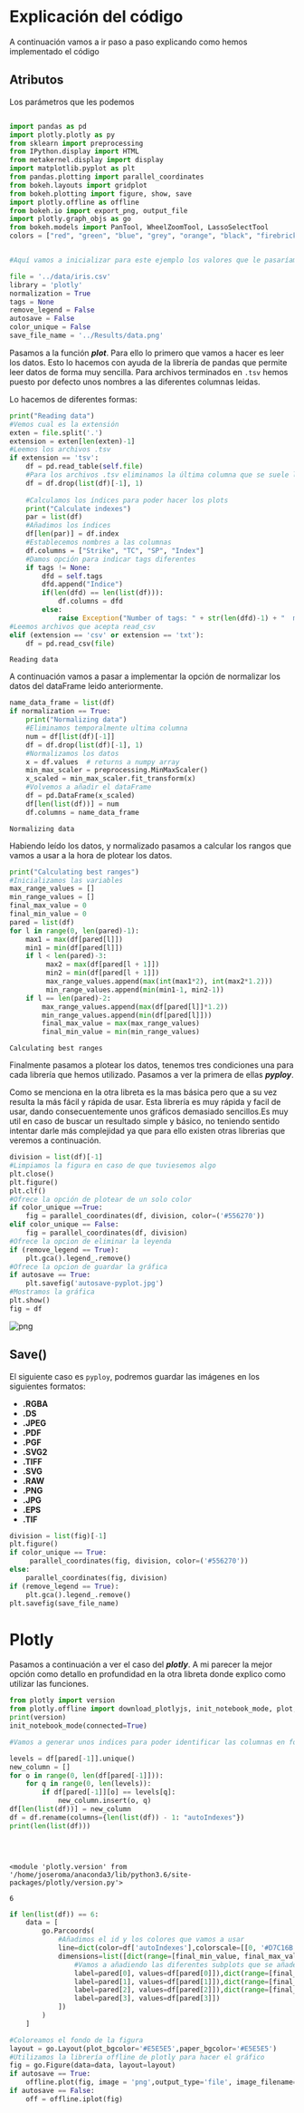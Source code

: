 
# Explicación del código

A continuación vamos a ir paso a paso explicando como hemos implementado el código

## Atributos

Los parámetros que les podemos 


```python

import pandas as pd
import plotly.plotly as py
from sklearn import preprocessing
from IPython.display import HTML
from metakernel.display import display
import matplotlib.pyplot as plt
from pandas.plotting import parallel_coordinates
from bokeh.layouts import gridplot
from bokeh.plotting import figure, show, save
import plotly.offline as offline
from bokeh.io import export_png, output_file
import plotly.graph_objs as go
from bokeh.models import PanTool, WheelZoomTool, LassoSelectTool
colors = ["red", "green", "blue", "grey", "orange", "black", "firebrick", "navy", "olive"]


#Aquí vamos a inicializar para este ejemplo los valores que le pasaríamos a la función

file = '../data/iris.csv'
library = 'plotly'
normalization = True
tags = None
remove_legend = False
autosave = False
color_unique = False
save_file_name = '../Results/data.png'
```

Pasamos a la función ***plot***. Para ello lo primero que vamos a hacer es leer los datos. Esto lo hacemos con ayuda de la librería de pandas que permite leer datos de forma muy sencilla. Para archivos terminados en ``.tsv`` hemos puesto por defecto unos nombres a las diferentes columnas leidas.


Lo hacemos de diferentes formas:



```python
print("Reading data")
#Vemos cual es la extensión
exten = file.split('.')
extension = exten[len(exten)-1]
#Leemos los archivos .tsv
if extension == 'tsv':
    df = pd.read_table(self.file)
    #Para los archivos .tsv eliminamos la última columna que se suele leer y no tiene nada
    df = df.drop(list(df)[-1], 1)
    
    #Calculamos los índices para poder hacer los plots
    print("Calculate indexes")
    par = list(df)
    #Añadimos los índices
    df[len(par)] = df.index
    #Establecemos nombres a las columnas
    df.columns = ["Strike", "TC", "SP", "Index"]
    #Damos opción para indicar tags diferentes
    if tags != None:
        dfd = self.tags
        dfd.append("Indice")
        if(len(dfd) == len(list(df))):
            df.columns = dfd
        else:
            raise Exception("Number of tags: " + str(len(dfd)-1) + "  missmatched column length  -->   " + str(len(list(df))-1))
#Leemos archivos que acepta read_csv
elif (extension == 'csv' or extension == 'txt'):
    df = pd.read_csv(file)
```

    Reading data


A continuación vamos a pasar a implementar la opción de normalizar los datos del dataFrame leido anteriormente.


```python
name_data_frame = list(df)
if normalization == True:
    print("Normalizing data")
    #Eliminamos temporalmente ultima columna 
    num = df[list(df)[-1]]
    df = df.drop(list(df)[-1], 1)
    #Normalizamos los datos
    x = df.values  # returns a numpy array
    min_max_scaler = preprocessing.MinMaxScaler()
    x_scaled = min_max_scaler.fit_transform(x)
    #Volvemos a añadir el dataFrame
    df = pd.DataFrame(x_scaled)
    df[len(list(df))] = num
    df.columns = name_data_frame
```

    Normalizing data


Habiendo leído los datos, y normalizado pasamos a calcular los rangos que vamos a usar a la hora de plotear los datos.


```python
print("Calculating best ranges")
#Inicializamos las variables
max_range_values = []
min_range_values = []
final_max_value = 0
final_min_value = 0
pared = list(df)
for l in range(0, len(pared)-1):
    max1 = max(df[pared[l]])
    min1 = min(df[pared[l]])
    if l < len(pared)-3:
         max2 = max(df[pared[l + 1]])
         min2 = min(df[pared[l + 1]])
         max_range_values.append(max(int(max1*2), int(max2*1.2)))
         min_range_values.append(min(min1-1, min2-1))
    if l == len(pared)-2:
        max_range_values.append(max(df[pared[l]]*1.2))
        min_range_values.append(min(df[pared[l]]))
        final_max_value = max(max_range_values)
        final_min_value = min(min_range_values)
```

    Calculating best ranges


Finalmente pasamos a plotear los datos, tenemos tres condiciones una para cada librería que hemos utilizado. Pasamos a ver la primera de ellas ***pyploy***.


Como se menciona en la otra libreta es la mas básica pero que a su vez resulta la más fácil y rápida de usar. Esta librería es muy rápida y facil de usar, dando consecuentemente unos gráficos demasiado sencillos.Es muy util en caso de buscar un resultado simple y básico, no teniendo sentido intentar darle más complejidad ya que para ello existen otras librerias que veremos a continuación.


```python
division = list(df)[-1]
#Limpiamos la figura en caso de que tuviesemos algo
plt.close()
plt.figure()
plt.clf()
#Ofrece la opción de plotear de un solo color
if color_unique ==True:
    fig = parallel_coordinates(df, division, color=('#556270'))
elif color_unique == False:
    fig = parallel_coordinates(df, division)
#Ofrece la opcion de eliminar la leyenda
if (remove_legend == True):
    plt.gca().legend_.remove()
#Ofrece la opcion de guardar la gráfica
if autosave == True:
    plt.savefig('autosave-pyplot.jpg')
#Mostramos la gráfica
plt.show()
fig = df
```


![png](output_9_0.png)


## Save()


El siguiente caso es ``pyploy``, podremos guardar las imágenes en los siguientes formatos:
 - **.RGBA**
 - **.DS**
 - **.JPEG**
 - **.PDF**
 - **.PGF**
 - **.SVG2**
 - **.TIFF**
 - **.SVG**
 - **.RAW**
 - **.PNG**
 - **.JPG**
 - **.EPS**
 - **.TIF**


```python
division = list(fig)[-1]
plt.figure()
if color_unique == True:
     parallel_coordinates(fig, division, color=('#556270'))
else:
    parallel_coordinates(fig, division)
if (remove_legend == True):
    plt.gca().legend_.remove()
plt.savefig(save_file_name)
```

# Plotly

Pasamos a continuación a ver el caso del ***plotly***. A mi parecer la mejor opción como detallo en profundidad en la otra libreta donde explico como utilizar las funciones.


```python
from plotly import version
from plotly.offline import download_plotlyjs, init_notebook_mode, plot, iplot
print(version)
init_notebook_mode(connected=True)

#Vamos a generar unos indices para poder identificar las columnas en forma de ids

levels = df[pared[-1]].unique()
new_column = []
for o in range(0, len(df[pared[-1]])):
    for q in range(0, len(levels)):
        if df[pared[-1]][o] == levels[q]:
            new_column.insert(o, q)
df[len(list(df))] = new_column
df = df.rename(columns={len(list(df)) - 1: "autoIndexes"})
print(len(list(df)))


           

```

    <module 'plotly.version' from '/home/joseroma/anaconda3/lib/python3.6/site-packages/plotly/version.py'>



<script>requirejs.config({paths: { 'plotly': ['https://cdn.plot.ly/plotly-latest.min']},});if(!window.Plotly) {{require(['plotly'],function(plotly) {window.Plotly=plotly;});}}</script>


    6



```python
if len(list(df)) == 6:
    data = [
        go.Parcoords(
            #Añadimos el id y los colores que vamos a usar
            line=dict(color=df['autoIndexes'],colorscale=[[0, '#D7C16B'], [0.5, '#23D8C3'], [1, '#F3F10F']]),
            dimensions=list([dict(range=[final_min_value, final_max_value],
                #Vamos a añadiendo las diferentes subplots que se añaden al final
                label=pared[0], values=df[pared[0]]),dict(range=[final_min_value, final_max_value],
                label=pared[1], values=df[pared[1]]),dict(range=[final_min_value, final_max_value],
                label=pared[2], values=df[pared[2]]),dict(range=[final_min_value, final_max_value],
                label=pared[3], values=df[pared[3]])
            ])
        )
    ]
```


```python
#Coloreamos el fondo de la figura
layout = go.Layout(plot_bgcolor='#E5E5E5',paper_bgcolor='#E5E5E5')
#Utilizamos la librería offline de plotly para hacer el gráfico
fig = go.Figure(data=data, layout=layout)
if autosave == True:
    offline.plot(fig, image = 'png',output_type='file', image_filename='../Results/plotlyautosave.png', filename="../Results/ployly-results.html")
if autosave == False:
    off = offline.iplot(fig)
```


<div id="16f68dea-d06c-431f-8590-a79dc2fb7e9e" style="height: 525px; width: 100%;" class="plotly-graph-div"></div><script type="text/javascript">require(["plotly"], function(Plotly) { window.PLOTLYENV=window.PLOTLYENV || {};window.PLOTLYENV.BASE_URL="https://plot.ly";Plotly.newPlot("16f68dea-d06c-431f-8590-a79dc2fb7e9e", [{"type": "parcoords", "line": {"color": [0, 0, 0, 0, 0, 0, 0, 0, 0, 0, 0, 0, 0, 0, 0, 0, 0, 0, 0, 0, 0, 0, 0, 0, 0, 0, 0, 0, 0, 0, 0, 0, 0, 0, 0, 0, 0, 0, 0, 0, 0, 0, 0, 0, 0, 0, 0, 0, 0, 0, 1, 1, 1, 1, 1, 1, 1, 1, 1, 1, 1, 1, 1, 1, 1, 1, 1, 1, 1, 1, 1, 1, 1, 1, 1, 1, 1, 1, 1, 1, 1, 1, 1, 1, 1, 1, 1, 1, 1, 1, 1, 1, 1, 1, 1, 1, 1, 1, 1, 1, 2, 2, 2, 2, 2, 2, 2, 2, 2, 2, 2, 2, 2, 2, 2, 2, 2, 2, 2, 2, 2, 2, 2, 2, 2, 2, 2, 2, 2, 2, 2, 2, 2, 2, 2, 2, 2, 2, 2, 2, 2, 2, 2, 2, 2, 2, 2, 2, 2, 2], "colorscale": [[0, "#D7C16B"], [0.5, "#23D8C3"], [1, "#F3F10F"]]}, "dimensions": [{"range": [-1.0, 2], "label": "sepal_length", "values": [0.2222222222222221, 0.16666666666666674, 0.11111111111111116, 0.08333333333333326, 0.19444444444444442, 0.3055555555555556, 0.08333333333333326, 0.19444444444444442, 0.0277777777777779, 0.16666666666666674, 0.3055555555555556, 0.13888888888888884, 0.13888888888888884, 0.0, 0.4166666666666665, 0.38888888888888884, 0.3055555555555556, 0.2222222222222221, 0.38888888888888884, 0.2222222222222221, 0.3055555555555556, 0.2222222222222221, 0.08333333333333326, 0.2222222222222221, 0.13888888888888884, 0.19444444444444442, 0.19444444444444442, 0.25, 0.25, 0.11111111111111116, 0.13888888888888884, 0.3055555555555556, 0.25, 0.33333333333333326, 0.16666666666666674, 0.19444444444444442, 0.33333333333333326, 0.16666666666666674, 0.0277777777777779, 0.2222222222222221, 0.19444444444444442, 0.05555555555555558, 0.0277777777777779, 0.19444444444444442, 0.2222222222222221, 0.13888888888888884, 0.2222222222222221, 0.08333333333333326, 0.2777777777777777, 0.19444444444444442, 0.75, 0.5833333333333335, 0.7222222222222223, 0.33333333333333326, 0.6111111111111112, 0.38888888888888884, 0.5555555555555556, 0.16666666666666674, 0.6388888888888888, 0.25, 0.19444444444444442, 0.44444444444444464, 0.4722222222222223, 0.4999999999999998, 0.36111111111111094, 0.6666666666666667, 0.36111111111111094, 0.4166666666666665, 0.5277777777777779, 0.36111111111111094, 0.44444444444444464, 0.4999999999999998, 0.5555555555555556, 0.4999999999999998, 0.5833333333333335, 0.6388888888888888, 0.6944444444444444, 0.6666666666666667, 0.4722222222222223, 0.38888888888888884, 0.33333333333333326, 0.33333333333333326, 0.4166666666666665, 0.4722222222222223, 0.3055555555555556, 0.4722222222222223, 0.6666666666666667, 0.5555555555555556, 0.36111111111111094, 0.33333333333333326, 0.33333333333333326, 0.4999999999999998, 0.4166666666666665, 0.19444444444444442, 0.36111111111111094, 0.38888888888888884, 0.38888888888888884, 0.5277777777777779, 0.2222222222222221, 0.38888888888888884, 0.5555555555555556, 0.4166666666666665, 0.7777777777777777, 0.5555555555555556, 0.6111111111111112, 0.9166666666666665, 0.16666666666666674, 0.833333333333333, 0.6666666666666667, 0.8055555555555556, 0.6111111111111112, 0.5833333333333335, 0.6944444444444444, 0.38888888888888884, 0.4166666666666665, 0.5833333333333335, 0.6111111111111112, 0.9444444444444442, 0.9444444444444442, 0.4722222222222223, 0.7222222222222223, 0.36111111111111094, 0.9444444444444442, 0.5555555555555556, 0.6666666666666667, 0.8055555555555556, 0.5277777777777779, 0.4999999999999998, 0.5833333333333335, 0.8055555555555556, 0.8611111111111112, 1.0, 0.5833333333333335, 0.5555555555555556, 0.4999999999999998, 0.9444444444444442, 0.5555555555555556, 0.5833333333333335, 0.4722222222222223, 0.7222222222222223, 0.6666666666666667, 0.7222222222222223, 0.4166666666666665, 0.6944444444444444, 0.6666666666666667, 0.6666666666666667, 0.5555555555555556, 0.6111111111111112, 0.5277777777777779, 0.44444444444444464]}, {"range": [-1.0, 2], "label": "sepal_width", "values": [0.625, 0.41666666666666674, 0.5, 0.45833333333333326, 0.6666666666666667, 0.7916666666666665, 0.5833333333333333, 0.5833333333333333, 0.375, 0.45833333333333326, 0.7083333333333333, 0.5833333333333333, 0.41666666666666674, 0.41666666666666674, 0.8333333333333333, 1.0, 0.7916666666666665, 0.625, 0.7499999999999998, 0.7499999999999998, 0.5833333333333333, 0.7083333333333333, 0.6666666666666667, 0.5416666666666665, 0.5833333333333333, 0.41666666666666674, 0.5833333333333333, 0.625, 0.5833333333333333, 0.5, 0.45833333333333326, 0.5833333333333333, 0.8749999999999998, 0.9166666666666667, 0.45833333333333326, 0.5, 0.625, 0.45833333333333326, 0.41666666666666674, 0.5833333333333333, 0.625, 0.12499999999999989, 0.5, 0.625, 0.7499999999999998, 0.41666666666666674, 0.7499999999999998, 0.5, 0.7083333333333333, 0.5416666666666665, 0.5, 0.5, 0.45833333333333326, 0.12499999999999989, 0.33333333333333326, 0.33333333333333326, 0.5416666666666665, 0.16666666666666663, 0.375, 0.29166666666666674, 0.0, 0.41666666666666674, 0.08333333333333337, 0.375, 0.375, 0.45833333333333326, 0.41666666666666674, 0.29166666666666674, 0.08333333333333337, 0.20833333333333326, 0.5, 0.33333333333333326, 0.20833333333333326, 0.33333333333333326, 0.375, 0.41666666666666674, 0.33333333333333326, 0.41666666666666674, 0.375, 0.25, 0.16666666666666663, 0.16666666666666663, 0.29166666666666674, 0.29166666666666674, 0.41666666666666674, 0.5833333333333333, 0.45833333333333326, 0.12499999999999989, 0.41666666666666674, 0.20833333333333326, 0.25, 0.41666666666666674, 0.25, 0.12499999999999989, 0.29166666666666674, 0.41666666666666674, 0.375, 0.375, 0.20833333333333326, 0.33333333333333326, 0.5416666666666665, 0.29166666666666674, 0.41666666666666674, 0.375, 0.41666666666666674, 0.41666666666666674, 0.20833333333333326, 0.375, 0.20833333333333326, 0.6666666666666667, 0.5, 0.29166666666666674, 0.41666666666666674, 0.20833333333333326, 0.33333333333333326, 0.5, 0.41666666666666674, 0.7499999999999998, 0.25, 0.08333333333333337, 0.5, 0.33333333333333326, 0.33333333333333326, 0.29166666666666674, 0.5416666666666665, 0.5, 0.33333333333333326, 0.41666666666666674, 0.33333333333333326, 0.41666666666666674, 0.33333333333333326, 0.7499999999999998, 0.33333333333333326, 0.33333333333333326, 0.25, 0.41666666666666674, 0.5833333333333333, 0.45833333333333326, 0.41666666666666674, 0.45833333333333326, 0.45833333333333326, 0.45833333333333326, 0.29166666666666674, 0.5, 0.5416666666666665, 0.41666666666666674, 0.20833333333333326, 0.41666666666666674, 0.5833333333333333, 0.41666666666666674]}, {"range": [-1.0, 2], "label": "petal_length", "values": [0.06779661016949151, 0.06779661016949151, 0.05084745762711865, 0.0847457627118644, 0.06779661016949151, 0.11864406779661013, 0.06779661016949151, 0.0847457627118644, 0.06779661016949151, 0.0847457627118644, 0.0847457627118644, 0.1016949152542373, 0.06779661016949151, 0.01694915254237289, 0.033898305084745756, 0.0847457627118644, 0.05084745762711865, 0.06779661016949151, 0.11864406779661013, 0.0847457627118644, 0.11864406779661013, 0.0847457627118644, 0.0, 0.11864406779661013, 0.15254237288135591, 0.1016949152542373, 0.1016949152542373, 0.0847457627118644, 0.06779661016949151, 0.1016949152542373, 0.1016949152542373, 0.0847457627118644, 0.0847457627118644, 0.06779661016949151, 0.0847457627118644, 0.033898305084745756, 0.05084745762711865, 0.0847457627118644, 0.05084745762711865, 0.0847457627118644, 0.05084745762711865, 0.05084745762711865, 0.05084745762711865, 0.1016949152542373, 0.15254237288135591, 0.06779661016949151, 0.1016949152542373, 0.06779661016949151, 0.0847457627118644, 0.06779661016949151, 0.6271186440677966, 0.5932203389830508, 0.6610169491525424, 0.5084745762711864, 0.6101694915254237, 0.5932203389830508, 0.6271186440677966, 0.38983050847457623, 0.6101694915254237, 0.49152542372881347, 0.423728813559322, 0.5423728813559322, 0.5084745762711864, 0.6271186440677966, 0.44067796610169496, 0.576271186440678, 0.5932203389830508, 0.5254237288135593, 0.5932203389830508, 0.49152542372881347, 0.6440677966101694, 0.5084745762711864, 0.6610169491525424, 0.6271186440677966, 0.559322033898305, 0.576271186440678, 0.6440677966101694, 0.6779661016949152, 0.5932203389830508, 0.423728813559322, 0.47457627118644063, 0.4576271186440678, 0.49152542372881347, 0.6949152542372881, 0.5932203389830508, 0.5932203389830508, 0.6271186440677966, 0.576271186440678, 0.5254237288135593, 0.5084745762711864, 0.576271186440678, 0.6101694915254237, 0.5084745762711864, 0.38983050847457623, 0.5423728813559322, 0.5423728813559322, 0.5423728813559322, 0.559322033898305, 0.3389830508474576, 0.5254237288135593, 0.847457627118644, 0.6949152542372881, 0.8305084745762712, 0.7796610169491525, 0.8135593220338982, 0.9491525423728813, 0.5932203389830508, 0.8983050847457625, 0.8135593220338982, 0.8644067796610169, 0.6949152542372881, 0.7288135593220338, 0.7627118644067796, 0.6779661016949152, 0.6949152542372881, 0.7288135593220338, 0.7627118644067796, 0.9661016949152543, 1.0, 0.6779661016949152, 0.7966101694915254, 0.6610169491525424, 0.9661016949152543, 0.6610169491525424, 0.7966101694915254, 0.847457627118644, 0.6440677966101694, 0.6610169491525424, 0.7796610169491525, 0.8135593220338982, 0.8644067796610169, 0.9152542372881356, 0.7796610169491525, 0.6949152542372881, 0.7796610169491525, 0.8644067796610169, 0.7796610169491525, 0.7627118644067796, 0.6440677966101694, 0.7457627118644068, 0.7796610169491525, 0.6949152542372881, 0.6949152542372881, 0.8305084745762712, 0.7966101694915254, 0.711864406779661, 0.6779661016949152, 0.711864406779661, 0.7457627118644068, 0.6949152542372881]}, {"range": [-1.0, 2], "label": "petal_width", "values": [0.04166666666666667, 0.04166666666666667, 0.04166666666666667, 0.04166666666666667, 0.04166666666666667, 0.125, 0.08333333333333333, 0.04166666666666667, 0.04166666666666667, 0.0, 0.04166666666666667, 0.04166666666666667, 0.0, 0.0, 0.04166666666666667, 0.125, 0.125, 0.08333333333333333, 0.08333333333333333, 0.08333333333333333, 0.04166666666666667, 0.125, 0.04166666666666667, 0.16666666666666669, 0.04166666666666667, 0.04166666666666667, 0.125, 0.04166666666666667, 0.04166666666666667, 0.04166666666666667, 0.04166666666666667, 0.125, 0.0, 0.04166666666666667, 0.0, 0.04166666666666667, 0.04166666666666667, 0.0, 0.04166666666666667, 0.04166666666666667, 0.08333333333333333, 0.08333333333333333, 0.04166666666666667, 0.20833333333333331, 0.125, 0.08333333333333333, 0.04166666666666667, 0.04166666666666667, 0.04166666666666667, 0.04166666666666667, 0.5416666666666667, 0.5833333333333334, 0.5833333333333334, 0.5000000000000001, 0.5833333333333334, 0.5000000000000001, 0.6250000000000001, 0.375, 0.5000000000000001, 0.5416666666666667, 0.375, 0.5833333333333334, 0.375, 0.5416666666666667, 0.5000000000000001, 0.5416666666666667, 0.5833333333333334, 0.375, 0.5833333333333334, 0.4166666666666667, 0.7083333333333334, 0.5000000000000001, 0.5833333333333334, 0.4583333333333333, 0.5000000000000001, 0.5416666666666667, 0.5416666666666667, 0.6666666666666667, 0.5833333333333334, 0.375, 0.4166666666666667, 0.375, 0.4583333333333333, 0.6250000000000001, 0.5833333333333334, 0.6250000000000001, 0.5833333333333334, 0.5000000000000001, 0.5000000000000001, 0.5000000000000001, 0.4583333333333333, 0.5416666666666667, 0.4583333333333333, 0.375, 0.5000000000000001, 0.4583333333333333, 0.5000000000000001, 0.5000000000000001, 0.4166666666666667, 0.5000000000000001, 1.0, 0.75, 0.8333333333333335, 0.7083333333333334, 0.8750000000000001, 0.8333333333333335, 0.6666666666666667, 0.7083333333333334, 0.7083333333333334, 1.0, 0.7916666666666667, 0.75, 0.8333333333333335, 0.7916666666666667, 0.9583333333333334, 0.9166666666666666, 0.7083333333333334, 0.8750000000000001, 0.9166666666666666, 0.5833333333333334, 0.9166666666666666, 0.7916666666666667, 0.7916666666666667, 0.7083333333333334, 0.8333333333333335, 0.7083333333333334, 0.7083333333333334, 0.7083333333333334, 0.8333333333333335, 0.6250000000000001, 0.75, 0.7916666666666667, 0.8750000000000001, 0.5833333333333334, 0.5416666666666667, 0.9166666666666666, 0.9583333333333334, 0.7083333333333334, 0.7083333333333334, 0.8333333333333335, 0.9583333333333334, 0.9166666666666666, 0.75, 0.9166666666666666, 1.0, 0.9166666666666666, 0.75, 0.7916666666666667, 0.9166666666666666, 0.7083333333333334]}]}], {"plot_bgcolor": "#E5E5E5", "paper_bgcolor": "#E5E5E5"}, {"showLink": true, "linkText": "Export to plot.ly"})});</script>


## Save()


El siguiente caso es ``plotly``, podremos guardar las imágenes en los siguientes formatos:
 - **.PNG**
 - **.PDF**
 - **.HTML**
 - **.JPEG**
    


```python
exten = save_file_name.split('.')
if exten[-1] == 'html':
    #Vovlemos a hacer el gráfico para guardarlo en HTML
    offline.plot(fig, image='png', output_type='file', image_filename=self.save_file_name,filename=self.save_file_name)
#Guardamos una imagen generada de la figura anterior
elif exten[-1] == 'jpeg' or exten[-1] == 'png' or exten[-1] == 'pdf':
    py.image.save_as(fig, filename=save_file_name)
    from IPython.display import Image
    Image(save_file_name)
else:
    raise Exception("El formato" + exten[-1] + " no lo soporta esta aplicacion.\n Tiene que elegir entre .png, .jpeg, .pdf y .html")

```


# Bokeh

A continuación vamos a ver la librería recomendada por el profesor: Bokeh, para plotear gráficos de coordenadas paralelas.

Cabe destacar que para esta librería no he encontrado una forma directa de generar los gráficos de coordenadas paralelas y los he automatizado yo para que se adapten a los datos y se unan las diferentes gráficas que podemos tener.Ha resultado especialmente dificil encontrar información para hacer gráficos de coordenadas paralelas.



```python
import warnings
warnings.filterwarnings('ignore')
plots = []
nombres = list(df)
count = 0
df.sort_values(nombres[1])
colourname = []
for i in range(0, len(nombres)-3):
    #Generamos la figura
    p = figure(x_range=(1, 5),x_axis_label=nombres[i]+'       '+nombres[i+1], y_range=(final_min_value, final_max_value), plot_width=400, plot_height=400)
    xs = []
    ys = []
    #Coloreamos  25%-25%-25%-25%
    for j in range(0, len(df[nombres[i]])):
        if i == 0:
            if j < len(df[nombres[i]])/4:
                colourname.append(colors[1])
        elif j>= len(df[nombres[i]])/4 and j< (2*len(df[nombres[i]])/4):
                colourname.append(colors[2])
        elif j>= 2*len(df[nombres[i]])/4 and j< 3*len(df[nombres[i]])/4:
                colourname.append(colors[3])
        elif j>= 3*len(df[nombres[i]])/4 and j< 4*len(df[nombres[i]])/4:
                colourname.append(colors[4])
        #Añadimos los valores
        xs.append([1, 5])
        ys.append([df[nombres[i]][j], df[nombres[i+1]][j]])
        count += 1
    #Generamos el plot
    if color_unique == True:
        p.multi_line(xs, ys, line_width=4)
    else:
        p.multi_line(xs, ys, color=colourname, line_width=4)
    p.add_tools(PanTool(), WheelZoomTool(),LassoSelectTool())
    plots.append(p)
#Añadimos las diferentes gráficas generadas
fig = gridplot([plots], sizing_mode='stretch_both')
if autosave == True:
    save(fig)
    export_png(fig, filename=save_file_name)
#Mostramos el total de las gráficas generadas
show(fig)
```

![bokeh1.png](../Results/bokeh1.png)

## Save()



```python
exten = save_file_name.split('.')

print("Guardamos los valores")
```

Ahora vamos a ver como guardaríamos las imágenes para cada caso de librería. Empezamos viendo ***bokeh***, para esta librería solo hemos implementado dos casos, para guardar archivos en formato *.png* y *.html*.


```python
if library == 'bokeh':
    if exten[-1] == 'png':
        export_png(fig, filename=save_file_name)
    elif exten[-1] == 'html':
        output_file(save_file_name)
        save(fig)
    else:
        raise Exception("El formato" + exten[-1]+ " no lo soporta esta aplicacion.\n Tiene que elegir entre .png y .html")

```

Las diferencias entre los diferentes formatos que podemos tener para guardar las imágenes depende enteramente de cada librería, y de los diferentes formatos que son capaces de usar para una misma función.
